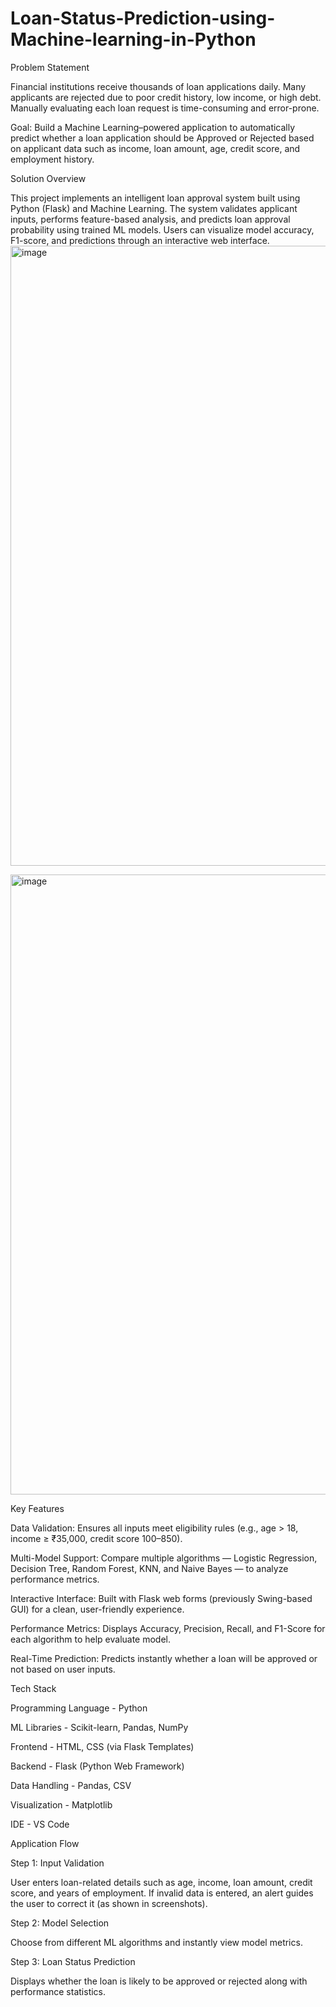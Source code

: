# Loan-Status-Prediction-using-Machine-learning-in-Python
Problem Statement

Financial institutions receive thousands of loan applications daily. Many applicants are rejected due to poor credit history, low income, or high debt.
Manually evaluating each loan request is time-consuming and error-prone.

Goal: Build a Machine Learning–powered application to automatically predict whether a loan application should be Approved or Rejected based on applicant data such as income, loan amount, age, credit score, and employment history.

Solution Overview

This project implements an intelligent loan approval system built using Python (Flask) and Machine Learning.
The system validates applicant inputs, performs feature-based analysis, and predicts loan approval probability using trained ML models.
Users can visualize model accuracy, F1-score, and predictions through an interactive web interface.
<img width="1913" height="992" alt="image" src="https://github.com/user-attachments/assets/b979fccb-0df8-4e45-9c4d-cbe14f24f87e" />

<img width="1916" height="992" alt="image" src="https://github.com/user-attachments/assets/ecd0dc2d-816c-4f83-87fc-384fdc3c2b3c" />

Key Features

Data Validation:
Ensures all inputs meet eligibility rules (e.g., age > 18, income ≥ ₹35,000, credit score 100–850).

Multi-Model Support:
Compare multiple algorithms — Logistic Regression, Decision Tree, Random Forest, KNN, and Naive Bayes — to analyze performance metrics.

Interactive Interface:
Built with Flask web forms (previously Swing-based GUI) for a clean, user-friendly experience.

Performance Metrics:
Displays Accuracy, Precision, Recall, and F1-Score for each algorithm to help evaluate model.

Real-Time Prediction:
Predicts instantly whether a loan will be approved or not based on user inputs.

Tech Stack

Programming Language - Python

ML Libraries	- Scikit-learn, Pandas, NumPy

Frontend	- HTML, CSS (via Flask Templates)

Backend	- Flask (Python Web Framework)

Data Handling	- Pandas, CSV

Visualization	- Matplotlib

IDE - 	VS Code 


Application Flow

Step 1: Input Validation

User enters loan-related details such as age, income, loan amount, credit score, and years of employment.
If invalid data is entered, an alert guides the user to correct it (as shown in screenshots).

Step 2: Model Selection

Choose from different ML algorithms and instantly view model metrics.

Step 3: Loan Status Prediction

Displays whether the loan is likely to be approved or rejected along with performance statistics.
